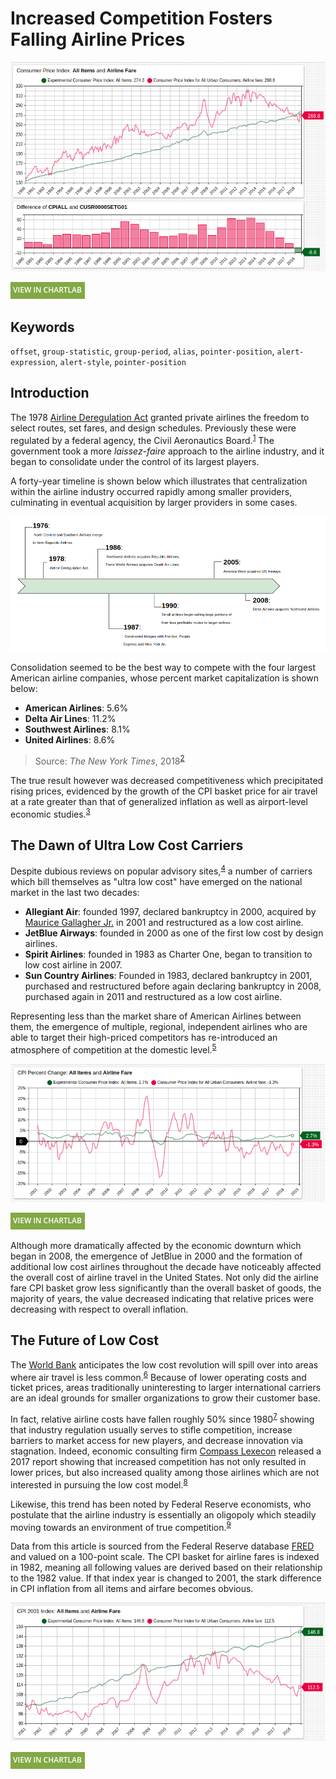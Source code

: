 # Increased Competition Fosters Falling Airline Prices

![](./images/air-1.png)

[![](../../research/images/new-button.png)](https://apps.axibase.com/chartlab/9be28417#fullscreen)

## Keywords

`offset`, `group-statistic`, `group-period`, `alias`, `pointer-position`, `alert-expression`, `alert-style`, `pointer-position`

## Introduction

The 1978 [Airline Deregulation Act](https://www.gpo.gov/fdsys/pkg/STATUTE-92/pdf/STATUTE-92-Pg1705.pdf) granted private airlines the freedom to select routes, set fares, and design schedules. Previously these were regulated by a federal agency, the Civil Aeronautics Board.<sup>[1](https://www.archives.gov/research/guide-fed-records/groups/197.html)</sup> The government took a more *laissez-faire* approach to the airline industry, and it began to consolidate under the control of its largest players.

A forty-year timeline is shown below which illustrates that centralization within the airline industry occurred rapidly among smaller providers, culminating in eventual acquisition by larger providers in some cases.

![](./images/air-2.png)

Consolidation seemed to be the best way to compete with the four largest American airline companies, whose percent market capitalization is shown below:

* **American Airlines**: 5.6%
* **Delta Air Lines**: 11.2%
* **Southwest Airlines**: 8.1%
* **United Airlines**: 8.6%

> Source: *The New York Times*, 2018<sup>[2](https://markets.on.nytimes.com/research/markets/usmarkets/industry.asp?industry=52421)</sup>

<!-- markdownlint-disable MD101 -->

The true result however was decreased competitiveness which precipitated rising prices, evidenced by the growth of the CPI basket price for air travel at a rate greater than that of generalized inflation as well as airport-level economic studies.<sup>[3](http://faculty.haas.berkeley.edu/borenste/download/AERPP90AirMerge.pdf)</sup>

<!-- markdownlint-enable MD101 -->

## The Dawn of Ultra Low Cost Carriers

Despite dubious reviews on popular advisory sites,<sup>[4](https://www.airlinequality.com/airline-reviews/spirit-airlines/)</sup> a number of carriers which bill themselves as "ultra low cost" have emerged on the national market in the last two decades:

* **Allegiant Air**: founded 1997, declared bankruptcy in 2000, acquired by [Maurice Gallagher Jr.](https://gsm.ucdavis.edu/gallagher) in 2001 and restructured as a low cost airline.
* **JetBlue Airways**: founded in 2000 as one of the first low cost by design airlines.
* **Spirit Airlines**: founded in 1983 as Charter One, began to transition to low cost airline in 2007.
* **Sun Country Airlines**: Founded in 1983, declared bankruptcy in 2001, purchased and restructured before again declaring bankruptcy in 2008, purchased again in 2011 and restructured as a low cost airline.

Representing less than the market share of American Airlines between them, the emergence of multiple, regional, independent airlines who are able to target their high-priced competitors has re-introduced an atmosphere of competition at the domestic level.<sup>[5](https://www.forbes.com/sites/mikeboyd/2018/08/01/ultra-low-cost-carriers-are-the-new-wildcatter-airlines/#1b8aacf56340)</sup>

![](./images/air-5.png)

[![](../../research/images/new-button.png)](https://apps.axibase.com/chartlab/4a9a5aa3#fullscreen)

Although more dramatically affected by the economic downturn which began in 2008, the emergence of JetBlue in 2000 and the formation of additional low cost airlines throughout the decade have noticeably affected the overall cost of airline travel in the United States. Not only did the airline fare CPI basket grow less significantly than the overall basket of goods, the majority of years, the value decreased indicating that relative prices were decreasing with respect to overall inflation.

## The Future of Low Cost

The [World Bank](https://www.worldbank.org/) anticipates the low cost revolution will spill over into areas where air travel is less common.<sup>[6](https://openknowledge.worldbank.org/bitstream/handle/10986/20191/905860PUB0Box3014648028290Sep102014.pdf)</sup> Because of lower operating costs and ticket prices, areas traditionally uninteresting to larger international carriers are an ideal grounds for smaller organizations to grow their customer base.

In fact, relative airline costs have fallen roughly 50% since 1980<sup>[7](https://www.theatlantic.com/business/archive/2013/02/how-airline-ticket-prices-fell-50-in-30-years-and-why-nobody-noticed/273506/)</sup> showing that industry regulation usually serves to stifle competition, increase barriers to market access for new players, and decrease innovation via stagnation. Indeed, economic consulting firm [Compass Lexecon](http://www.compasslexecon.com/) released a 2017 report showing that increased competition has not only resulted in lower prices, but also increased quality among those airlines which are not interested in pursuing the low cost model.<sup>[8](http://darinlee.net/pdfs/airline_competition.pdf)</sup>

<!-- markdownlint-disable MD101 -->

Likewise, this trend has been noted by Federal Reserve economists, who postulate that the airline industry is essentially an oligopoly which steadily moving towards an environment of true competition.<sup>[9](https://research.stlouisfed.org/publications/page1-econ/2018/11/01/the-economics-of-flying-how-competitive-are-the-friendly-skies)</sup>

<!-- markdownlint-enable MD101 -->

Data from this article is sourced from the Federal Reserve database [FRED](https://fred.stlouisfed.org/) and valued on a 100-point scale. The CPI basket for airline fares is indexed in 1982, meaning all following values are derived based on their relationship to the 1982 value. If that index year is changed to 2001, the stark difference in CPI inflation from all items and airfare becomes obvious.

![](./images/air-7.png)

[![](../../research/images/new-button.png)](https://apps.axibase.com/chartlab/3bc4a5a7#fullscreen)
